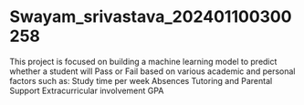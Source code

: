 # Swayam_srivastava_202401100300258
This project is focused on building a machine learning model to predict whether a student will Pass or Fail based on various academic and personal factors such as:  Study time per week Absences Tutoring and Parental Support Extracurricular involvement GPA
